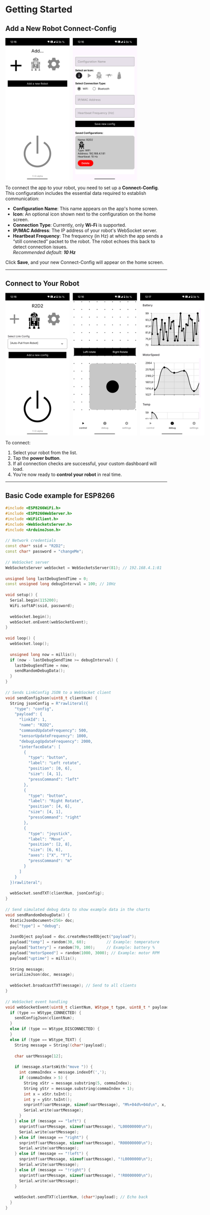 # Getting Started

## Add a New Robot Connect-Config

<p style="display: flex; gap: 10px; justify-content: flex-start;">
  <img src="/images/home_add.png" width="200">
  <img src="/images/settings.png" width="200">
</p>

To connect the app to your robot, you need to set up a **Connect-Config**. This configuration includes the essential data required to establish communication:

- **Configuration Name**: This name appears on the app's home screen.
- **Icon**: An optional icon shown next to the configuration on the home screen.
- **Connection Type**: Currently, only **Wi-Fi** is supported.
- **IP/MAC Address**: The IP address of your robot's WebSocket server.
- **Heartbeat Frequency**: The frequency (in Hz) at which the app sends a “still connected” packet to the robot. The robot echoes this back to detect connection issues.  
  _Recommended default: **10 Hz**_

Click **Save**, and your new Connect-Config will appear on the home screen.

---

## Connect to Your Robot

<p style="display: flex; gap: 10px; justify-content: flex-start;">
  <img src="/images/home.png" width="200">
  <img src="/images/control.png" width="200">
  <img src="/images/charts.png" width="200">
</p>

To connect:

1. Select your robot from the list.
2. Tap the **power button**.
3. If all connection checks are successful, your custom dashboard will load.
4. You’re now ready to **control your robot** in real time.

---

## Basic Code example for ESP8266

```cpp
#include <ESP8266WiFi.h>
#include <ESP8266WebServer.h>
#include <WiFiClient.h>
#include <WebSocketsServer.h>
#include <ArduinoJson.h>

// Network credentials
const char* ssid = "R2D2";
const char* password = "changeMe";

// WebSocket server
WebSocketsServer webSocket = WebSocketsServer(81); // 192.168.4.1:81

unsigned long lastDebugSendTime = 0;
const unsigned long debugInterval = 100; // 10Hz

void setup() {
  Serial.begin(115200);
  WiFi.softAP(ssid, password);

  webSocket.begin();
  webSocket.onEvent(webSocketEvent);
}

void loop() {
  webSocket.loop();

  unsigned long now = millis();
  if (now - lastDebugSendTime >= debugInterval) {
    lastDebugSendTime = now;
    sendRandomDebugData();
  }
}

// Sends LinkConfig JSON to a WebSocket client
void sendConfigJson(uint8_t clientNum) {
  String jsonConfig = R"rawliteral({
    "type": "config",
    "payload": {
      "linkId": 1,
      "name": "R2D2",
      "commandUpdateFrequency": 500,
      "sensorUpdateFrequency": 1000,
      "debugLogUpdateFrequency": 2000,
      "interfaceData": [
        {
          "type": "button",
          "label": "Left rotate",
          "position": [0, 6],
          "size": [4, 1],
          "pressCommand": "left"
        },
        {
          "type": "button",
          "label": "Right Rotate",
          "position": [4, 6],
          "size": [4, 1],
          "pressCommand": "right"
        },
        {
          "type": "joystick",
          "label": "Move",
          "position": [2, 8],
          "size": [6, 6],
          "axes": ["X", "Y"],
          "pressCommand": "m"
        }
      ]
    }
  })rawliteral";

  webSocket.sendTXT(clientNum, jsonConfig);
}

// Send simulated debug data to show example data in the charts
void sendRandomDebugData() {
  StaticJsonDocument<256> doc;
  doc["type"] = "debug";

  JsonObject payload = doc.createNestedObject("payload");
  payload["temp"] = random(30, 60);         // Example: temperature
  payload["battery"] = random(70, 100);     // Example: battery %
  payload["motorSpeed"] = random(1000, 3000); // Example: motor RPM
  payload["uptime"] = millis();

  String message;
  serializeJson(doc, message);

  webSocket.broadcastTXT(message); // Send to all clients
}

// WebSocket event handling
void webSocketEvent(uint8_t clientNum, WStype_t type, uint8_t * payload, size_t length) {
  if (type == WStype_CONNECTED) {
    sendConfigJson(clientNum);
  } 
  else if (type == WStype_DISCONNECTED) {
  } 
  else if (type == WStype_TEXT) {
    String message = String((char*)payload);

    char uartMessage[12];

    if (message.startsWith("move ")) {
      int commaIndex = message.indexOf(',');
      if (commaIndex > 5) {
        String xStr = message.substring(5, commaIndex);
        String yStr = message.substring(commaIndex + 1);
        int x = xStr.toInt();
        int y = yStr.toInt();
        snprintf(uartMessage, sizeof(uartMessage), "M%+04d%+04d\n", x, y);
        Serial.write(uartMessage);
      } 
    } else if (message == "left") {
      snprintf(uartMessage, sizeof(uartMessage), "L00000000\n");
      Serial.write(uartMessage);
    } else if (message == "right") {
      snprintf(uartMessage, sizeof(uartMessage), "R00000000\n");
      Serial.write(uartMessage);
    } else if (message == "!left") {
      snprintf(uartMessage, sizeof(uartMessage), "!L0000000\n");
      Serial.write(uartMessage);
    } else if (message == "!right") {
      snprintf(uartMessage, sizeof(uartMessage), "!R0000000\n");
      Serial.write(uartMessage);
    }

    webSocket.sendTXT(clientNum, (char*)payload); // Echo back
  }
}
```
